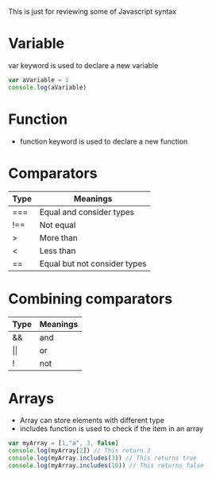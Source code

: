 This is just for reviewing some of Javascript syntax

# Variable
var keyword is used to declare a new variable
```javascript
var aVariable = 1
console.log(aVariable)
```

# Function
- function keyword is used to declare a new function

# Comparators

Type | Meanings
--- | ---
\=== | Equal and consider types
\!== | Not equal
\> | More than
\< | Less than
\== | Equal but not consider types

# Combining comparators

Type | Meanings
--- | ---
\&& | and
\|\| | or
\! | not

# Arrays
- Array can store elements with different type
- includes function is used to check if the item in an array

```javascript
var myArray = [1,"a", 3, false]
console.log(myArray[2]) // This return 3
console.log(myArray.includes(3)) // This returns true
console.log(myArray.includes(10)) // This returns false
```
